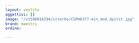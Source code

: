 ```yaml
---
layout: vestito
aggettivi: []
image: "/v1598016294/viterbo/CSPH6377-min_mod_dpitst.jpg"
brand: maestri
ordine: 

---
```

